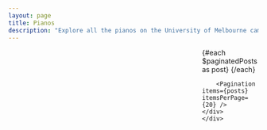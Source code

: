 ```yaml
---
layout: page
title: Pianos
description: "Explore all the pianos on the University of Melbourne campus for practice and pleasure. Find locations, availability, and details in one comprehensive guide. Find the pianos at unimelb"
---
```


<script>
  import { page } from "$app/stores"
  import PostItem from "$lib/components/PostItem.svelte";
  import Pagination from "$lib/components/Pagination/Pagination.svelte";
  import { paginatedPosts } from "$lib/components/Pagination/paginatedPosts";
  import Seo from "$lib/components/Seo.svelte";
  import Map from "$lib/components/Map.svelte";
  import { siteTitle, siteDescription } from "$lib/constants";
  
  export let data;

  $: ({ posts } = data);
  $: dynamicClass = $page.url.pathname == "/" ? 'displayInline': '';
</script>


<div id="map-content-container">
    <div id="map-container">
        <Map {posts}/>
    </div>
    <div id="post-container">
	<div class="container {dynamicClass}" id="checkedinlineelement">
        {#each $paginatedPosts as post}
          <PostItem {post} />
        {/each}

        <Pagination items={posts} itemsPerPage={20} />
    </div>
	</div>
</div>

<style>
  #map-container {
    top: 0;
	vertical-align: top;

	margin: 10em 3em;

	width: 400px;
	height: 80%;
	display: inline-block;
  }

  #map-content-container {
	display: flex;
  }

  .container {
    margin: 2rem auto;
  }


  @media screen and (max-aspect-ratio: 1/1.25) {
    #map-container {
      width: 100vw;
	  aspect-ratio: 16 / 9;

	  border: 10em 0 5em 0;
	  display: inline;
	}
	.container {
	  margin: 0 auto;
	}
  }
</style>

